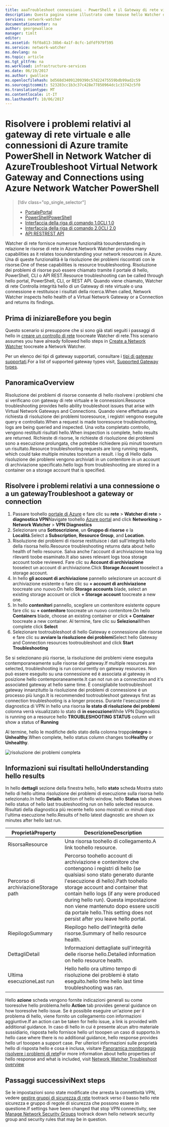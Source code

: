 ```yaml
---
title: aaaTroubleshoot connessioni - PowerShell e il Gateway di rete virtuale di Azure | Documenti Microsoft
description: Questa pagina viene illustrato come toouse hello Watcher di rete di Azure risolvere i cmdlet di PowerShell
services: network-watcher
documentationcenter: na
author: georgewallace
manager: timlt
editor: 
ms.assetid: f6f0a813-38b6-4a1f-8cfc-1dfdf979f595
ms.service: network-watcher
ms.devlang: na
ms.topic: article
ms.tgt_pltfrm: na
ms.workload: infrastructure-services
ms.date: 06/19/2017
ms.author: gwallace
ms.openlocfilehash: bd568d34091209390c57d22475559bdb99ad2c59
ms.sourcegitcommit: 523283cc1b3c37c428e77850964dc1c33742c5f0
ms.translationtype: MT
ms.contentlocale: it-IT
ms.lasthandoff: 10/06/2017
---
```

# <a name="troubleshoot-virtual-network-gateway-and-connections-using-azure-network-watcher-powershell"></a><span data-ttu-id="c57f4-103">Risolvere i problemi relativi al gateway di rete virtuale e alle connessioni di Azure tramite PowerShell in Network Watcher di Azure</span><span class="sxs-lookup"><span data-stu-id="c57f4-103">Troubleshoot Virtual Network Gateway and Connections using Azure Network Watcher PowerShell</span></span>

> [!div class="op_single_selector"]
> - [<span data-ttu-id="c57f4-104">Portale</span><span class="sxs-lookup"><span data-stu-id="c57f4-104">Portal</span></span>](network-watcher-troubleshoot-manage-portal.md)
> - [<span data-ttu-id="c57f4-105">PowerShell</span><span class="sxs-lookup"><span data-stu-id="c57f4-105">PowerShell</span></span>](network-watcher-troubleshoot-manage-powershell.md)
> - [<span data-ttu-id="c57f4-106">Interfaccia della riga di comando 1.0</span><span class="sxs-lookup"><span data-stu-id="c57f4-106">CLI 1.0</span></span>](network-watcher-troubleshoot-manage-cli-nodejs.md)
> - [<span data-ttu-id="c57f4-107">Interfaccia della riga di comando 2.0</span><span class="sxs-lookup"><span data-stu-id="c57f4-107">CLI 2.0</span></span>](network-watcher-troubleshoot-manage-cli.md)
> - [<span data-ttu-id="c57f4-108">API REST</span><span class="sxs-lookup"><span data-stu-id="c57f4-108">REST API</span></span>](network-watcher-troubleshoot-manage-rest.md)

<span data-ttu-id="c57f4-109">Watcher di rete fornisce numerose funzionalità toounderstanding in relazione le risorse di rete in Azure.</span><span class="sxs-lookup"><span data-stu-id="c57f4-109">Network Watcher provides many capabilities as it relates toounderstanding your network resources in Azure.</span></span> <span data-ttu-id="c57f4-110">Una di queste funzionalità è la risoluzione dei problemi riscontrati con le risorse.</span><span class="sxs-lookup"><span data-stu-id="c57f4-110">One of these capabilities is resource troubleshooting.</span></span> <span data-ttu-id="c57f4-111">Risoluzione dei problemi di risorse può essere chiamato tramite il portale di hello, PowerShell, CLI o API REST.</span><span class="sxs-lookup"><span data-stu-id="c57f4-111">Resource troubleshooting can be called through hello portal, PowerShell, CLI, or REST API.</span></span> <span data-ttu-id="c57f4-112">Quando viene chiamato, Watcher di rete Controlla integrità hello di un Gateway di rete virtuale o una connessione e restituisce i risultati della ricerca.</span><span class="sxs-lookup"><span data-stu-id="c57f4-112">When called, Network Watcher inspects hello health of a Virtual Network Gateway or a Connection and returns its findings.</span></span>

## <a name="before-you-begin"></a><span data-ttu-id="c57f4-113">Prima di iniziare</span><span class="sxs-lookup"><span data-stu-id="c57f4-113">Before you begin</span></span>

<span data-ttu-id="c57f4-114">Questo scenario si presuppone che si sono già stati seguiti i passaggi di hello in [creare un controllo di rete](network-watcher-create.md) toocreate Watcher di rete.</span><span class="sxs-lookup"><span data-stu-id="c57f4-114">This scenario assumes you have already followed hello steps in [Create a Network Watcher](network-watcher-create.md) toocreate a Network Watcher.</span></span>

<span data-ttu-id="c57f4-115">Per un elenco dei tipi di gateway supportati, consultare i [tipi di gateway supportati](network-watcher-troubleshoot-overview.md#supported-gateway-types).</span><span class="sxs-lookup"><span data-stu-id="c57f4-115">For a list of supported gateway types visit, [Supported Gateway types](network-watcher-troubleshoot-overview.md#supported-gateway-types).</span></span>

## <a name="overview"></a><span data-ttu-id="c57f4-116">Panoramica</span><span class="sxs-lookup"><span data-stu-id="c57f4-116">Overview</span></span>

<span data-ttu-id="c57f4-117">Risoluzione dei problemi di risorse consente di hello risolvere i problemi che si verificano con gateway di rete virtuale e le connessioni.</span><span class="sxs-lookup"><span data-stu-id="c57f4-117">Resource troubleshooting provides hello ability troubleshoot issues that arise with Virtual Network Gateways and Connections.</span></span> <span data-ttu-id="c57f4-118">Quando viene effettuata una richiesta di risoluzione dei problemi tooresource, i registri vengono eseguite query e controllato.</span><span class="sxs-lookup"><span data-stu-id="c57f4-118">When a request is made tooresource troubleshooting, logs are being queried and inspected.</span></span> <span data-ttu-id="c57f4-119">Una volta completato controllo, vengono restituiti risultati hello.</span><span class="sxs-lookup"><span data-stu-id="c57f4-119">When inspection is complete, hello results are returned.</span></span> <span data-ttu-id="c57f4-120">Richieste di risorse, le richieste di risoluzione dei problemi sono a esecuzione prolungata, che potrebbe richiedere più minuti tooreturn un risultato.</span><span class="sxs-lookup"><span data-stu-id="c57f4-120">Resource troubleshooting requests are long running requests, which could take multiple minutes tooreturn a result.</span></span> <span data-ttu-id="c57f4-121">i log di Hello dalla risoluzione dei problemi vengono archiviati in un contenitore in un account di archiviazione specificato.</span><span class="sxs-lookup"><span data-stu-id="c57f4-121">hello logs from troubleshooting are stored in a container on a storage account that is specified.</span></span>

## <a name="troubleshoot-a-gateway-or-connection"></a><span data-ttu-id="c57f4-122">Risolvere i problemi relativi a una connessione o a un gateway</span><span class="sxs-lookup"><span data-stu-id="c57f4-122">Troubleshoot a gateway or connection</span></span>

1. <span data-ttu-id="c57f4-123">Passare toohello [portale di Azure](https://portal.azure.com) e fare clic su **rete** > **Watcher di rete** > **diagnostica VPN**</span><span class="sxs-lookup"><span data-stu-id="c57f4-123">Navigate toohello [Azure portal](https://portal.azure.com) and click **Networking** > **Network Watcher** > **VPN Diagnostics**</span></span>
2. <span data-ttu-id="c57f4-124">Selezionare una **Sottoscrizione**, un **Gruppo di risorse** e la **Località**.</span><span class="sxs-lookup"><span data-stu-id="c57f4-124">Select a **Subscription**, **Resource Group**, and **Location**.</span></span>
3. <span data-ttu-id="c57f4-125">Risoluzione dei problemi di risorse restituisce i dati sull'integrità hello della risorsa hello.</span><span class="sxs-lookup"><span data-stu-id="c57f4-125">Resource troubleshooting returns data about hello health of hello resource.</span></span> <span data-ttu-id="c57f4-126">Salva anche l'account di archiviazione tooa log rilevanti toobe esaminato.</span><span class="sxs-lookup"><span data-stu-id="c57f4-126">It also saves relevant logs tooa storage account toobe reviewed.</span></span> <span data-ttu-id="c57f4-127">Fare clic su **Account di archiviazione** tooselect un account di archiviazione.</span><span class="sxs-lookup"><span data-stu-id="c57f4-127">Click **Storage Account** tooselect a storage account.</span></span>
4. <span data-ttu-id="c57f4-128">In hello **gli account di archiviazione** pannello selezionare un account di archiviazione esistente o fare clic su **+ account di archiviazione** toocreate uno nuovo.</span><span class="sxs-lookup"><span data-stu-id="c57f4-128">On hello **Storage accounts** blade, select an existing storage account or click **+ Storage account** toocreate a new one.</span></span>
5. <span data-ttu-id="c57f4-129">In hello **contenitori** pannello, scegliere un contenitore esistente oppure fare clic su **+ contenitore** toocreate un nuovo contenitore.</span><span class="sxs-lookup"><span data-stu-id="c57f4-129">On hello **Containers** blade, choose an existing container or click **+ Container** toocreate a new container.</span></span> <span data-ttu-id="c57f4-130">Al termine, fare clic su **Seleziona**</span><span class="sxs-lookup"><span data-stu-id="c57f4-130">When complete click **Select**</span></span>
6. <span data-ttu-id="c57f4-131">Selezionare tootroubleshoot di hello Gateway e connessione alle risorse e fare clic su **avviare la risoluzione dei problemi**</span><span class="sxs-lookup"><span data-stu-id="c57f4-131">Select hello Gateway and Connection resources tootroubleshoot and click **Start Troubleshooting**</span></span>

<span data-ttu-id="c57f4-132">Se si selezionano più risorse, la risoluzione dei problemi viene eseguita contemporaneamente sulle risorse del gateway.</span><span class="sxs-lookup"><span data-stu-id="c57f4-132">If multiple resources are selected, troubleshooting is run concurrently on gateway resources.</span></span> <span data-ttu-id="c57f4-133">Non può essere eseguito su una connessione ed è associata al gateway in posizione hello contemporaneamente.</span><span class="sxs-lookup"><span data-stu-id="c57f4-133">It can not run on a connection and it's associated gateway at hello same time.</span></span> <span data-ttu-id="c57f4-134">È consigliabile tootroubleshoot gateway innanzitutto la risoluzione dei problemi di connessione è un processo più lungo.</span><span class="sxs-lookup"><span data-stu-id="c57f4-134">It is recommended tootroubleshoot gateways first as connection troubleshooting is a longer process.</span></span> <span data-ttu-id="c57f4-135">Durante l'esecuzione di diagnostica di VPN in hello una risorsa **lo stato di risoluzione dei problemi** colonna verrà visualizzato lo stato di **in esecuzione**</span><span class="sxs-lookup"><span data-stu-id="c57f4-135">While VPN Diagnostics is running on a resource hello **TROUBLESHOOTING STATUS** column will show a status of **Running**</span></span>

<span data-ttu-id="c57f4-136">Al termine, hello le modifiche dello stato della colonna troppo**integro** o **Unhealthy**.</span><span class="sxs-lookup"><span data-stu-id="c57f4-136">When complete, hello status column changes too**Healthy** or **Unhealthy**.</span></span>

![risoluzione dei problemi completa][2]

## <a name="understanding-hello-results"></a><span data-ttu-id="c57f4-138">Informazioni sui risultati hello</span><span class="sxs-lookup"><span data-stu-id="c57f4-138">Understanding hello results</span></span>

<span data-ttu-id="c57f4-139">In hello **dettagli** sezione della finestra hello, hello **stato** scheda Mostra stato hello di hello ultima risoluzione dei problemi di esecuzione sulla risorsa hello selezionato.</span><span class="sxs-lookup"><span data-stu-id="c57f4-139">In hello **Details** section of hello window, hello **Status** tab shows hello status of hello last troubleshooting run on hello selected resource.</span></span> <span data-ttu-id="c57f4-140">Risultati della diagnostica più recente hello sono mostrati xx minuti dopo l'ultima esecuzione hello.</span><span class="sxs-lookup"><span data-stu-id="c57f4-140">Results of hello latest diagnostic are shown xx minutes after hello last run.</span></span>

|<span data-ttu-id="c57f4-141">Proprietà</span><span class="sxs-lookup"><span data-stu-id="c57f4-141">Property</span></span>  |<span data-ttu-id="c57f4-142">Descrizione</span><span class="sxs-lookup"><span data-stu-id="c57f4-142">Description</span></span>  |
|---------|---------|
|<span data-ttu-id="c57f4-143">Risorsa</span><span class="sxs-lookup"><span data-stu-id="c57f4-143">Resource</span></span>     | <span data-ttu-id="c57f4-144">Una risorsa toohello di collegamento.</span><span class="sxs-lookup"><span data-stu-id="c57f4-144">A link toohello resource.</span></span>        |
|<span data-ttu-id="c57f4-145">Percorso di archiviazione</span><span class="sxs-lookup"><span data-stu-id="c57f4-145">Storage path</span></span>     |  <span data-ttu-id="c57f4-146">Percorso toohello account di archiviazione e contenitore che contengono i registri di hello (se qualsiasi sono stato generato durante l'esecuzione di hello).</span><span class="sxs-lookup"><span data-stu-id="c57f4-146">Path toohello storage account and container that contain hello logs (if any were produced during hello run).</span></span> <span data-ttu-id="c57f4-147">Questa impostazione non viene mantenuto dopo essere usciti da portale hello.</span><span class="sxs-lookup"><span data-stu-id="c57f4-147">This setting does not persist after you leave hello portal.</span></span>        |
|<span data-ttu-id="c57f4-148">Riepilogo</span><span class="sxs-lookup"><span data-stu-id="c57f4-148">Summary</span></span>     | <span data-ttu-id="c57f4-149">Riepilogo hello dell'integrità delle risorse.</span><span class="sxs-lookup"><span data-stu-id="c57f4-149">Summary of hello resource health.</span></span>        |
|<span data-ttu-id="c57f4-150">Dettagli</span><span class="sxs-lookup"><span data-stu-id="c57f4-150">Detail</span></span>     | <span data-ttu-id="c57f4-151">Informazioni dettagliate sull'integrità delle risorse hello.</span><span class="sxs-lookup"><span data-stu-id="c57f4-151">Detailed information on hello resource health.</span></span>        |
|<span data-ttu-id="c57f4-152">Ultima esecuzione</span><span class="sxs-lookup"><span data-stu-id="c57f4-152">Last run</span></span>     | <span data-ttu-id="c57f4-153">Hello hello ora ultimo tempo di risoluzione dei problemi è stato eseguito.</span><span class="sxs-lookup"><span data-stu-id="c57f4-153">hello time hello last time troubleshooting was ran.</span></span>        |


<span data-ttu-id="c57f4-154">Hello **azione** scheda vengono fornite indicazioni generali su come tooresolve hello problema.</span><span class="sxs-lookup"><span data-stu-id="c57f4-154">hello **Action** tab provides general guidance on how tooresolve hello issue.</span></span> <span data-ttu-id="c57f4-155">Se è possibile eseguire un'azione per il problema di hello, viene fornito un collegamento con informazioni aggiuntive.</span><span class="sxs-lookup"><span data-stu-id="c57f4-155">If an action can be taken for hello issue, a link is provided with additional guidance.</span></span> <span data-ttu-id="c57f4-156">In caso di hello in cui è presente alcun altro materiale sussidiario, risposta hello fornisce hello url tooopen un caso di supporto.</span><span class="sxs-lookup"><span data-stu-id="c57f4-156">In hello case where there is no additional guidance, hello response provides hello url tooopen a support case.</span></span>  <span data-ttu-id="c57f4-157">Per ulteriori informazioni sulle proprietà hello di risposta hello e cosa è inclusa, visitare [Panoramica monitoraggio risolvere i problemi di rete](network-watcher-troubleshoot-overview.md)</span><span class="sxs-lookup"><span data-stu-id="c57f4-157">For more information about hello properties of hello response and what is included, visit [Network Watcher Troubleshoot overview](network-watcher-troubleshoot-overview.md)</span></span>


## <a name="next-steps"></a><span data-ttu-id="c57f4-158">Passaggi successivi</span><span class="sxs-lookup"><span data-stu-id="c57f4-158">Next steps</span></span>

<span data-ttu-id="c57f4-159">Se le impostazioni sono state modificate che arresta la connettività VPN, vedere [gestire gruppi di sicurezza di rete](../virtual-network/virtual-network-manage-nsg-arm-portal.md) tootrack verso il basso hello rete sicurezza e gruppo di regole di sicurezza che possono essere in questione.</span><span class="sxs-lookup"><span data-stu-id="c57f4-159">If settings have been changed that stop VPN connectivity, see [Manage Network Security Groups](../virtual-network/virtual-network-manage-nsg-arm-portal.md) tootrack down hello network security group and security rules that may be in question.</span></span>


[2]: ./media/network-watcher-troubleshoot-manage-portal/2.png
